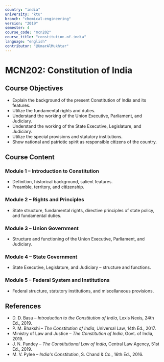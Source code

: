 ```yaml
---
country: "india"
university: "ktu"
branch: "chemical-engineering"
version: "2019"
semester: 4
course_code: "mcn202"
course_title: "constitution-of-india"
language: "english"
contributor: "@UmarAlMukhtar"
---
```


# MCN202: Constitution of India

## Course Objectives

- Explain the background of the present Constitution of India and its features.
- Utilize the fundamental rights and duties.
- Understand the working of the Union Executive, Parliament, and Judiciary.
- Understand the working of the State Executive, Legislature, and Judiciary.
- Utilize the special provisions and statutory institutions.
- Show national and patriotic spirit as responsible citizens of the country.

## Course Content

### Module 1 – Introduction to Constitution

- Definition, historical background, salient features.
- Preamble, territory, and citizenship.

### Module 2 – Rights and Principles

- State structure, fundamental rights, directive principles of state policy, and fundamental duties.

### Module 3 – Union Government

- Structure and functioning of the Union Executive, Parliament, and Judiciary.

### Module 4 – State Government

- State Executive, Legislature, and Judiciary – structure and functions.

### Module 5 – Federal System and Institutions

- Federal structure, statutory institutions, and miscellaneous provisions.

## References

- D. D. Basu – _Introduction to the Constitution of India_, Lexis Nexis, 24th Ed., 2019.
- P. M. Bhakshi – _The Constitution of India_, Universal Law, 14th Ed., 2017.
- Ministry of Law and Justice – _The Constitution of India_, Govt. of India, 2019.
- J. N. Pandey – _The Constitutional Law of India_, Central Law Agency, 51st Ed., 2019.
- M. V. Pylee – _India's Constitution_, S. Chand & Co., 16th Ed., 2016.

